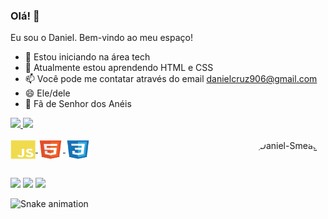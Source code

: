 ### Olá! 👋 
Eu sou o Daniel. Bem-vindo ao meu espaço!


- 🔭 Estou iniciando na área tech
- 🌱 Atualmente estou aprendendo HTML e CSS
- 📫 Você pode me contatar através do email danielcruz906@gmail.com
- 😄 Ele/dele
- 🧙‍ Fã de Senhor dos Anéis
 
 <div align="left">
  <a href="https://github.com/o-danielcruz">
  <img height="180em" src="https://github-readme-stats.vercel.app/api?username=o-danielcruz&show_icons=true&theme=dark&include_all_commits=true&count_private=true"/>
  <img height="180em" src="https://github-readme-stats.vercel.app/api/top-langs/?username=o-danielcruz&layout=compact&langs_count=7&theme=dark"/>
</div>
  
  
<div style="display: inline_block"><br>
  <img align="center" alt="Rafa-Js" height="30" width="40" src="https://raw.githubusercontent.com/devicons/devicon/master/icons/javascript/javascript-plain.svg">
  <img align="center" alt="Rafa-HTML" height="30" width="40" src="https://raw.githubusercontent.com/devicons/devicon/master/icons/html5/html5-original.svg">
  <img align="center" alt="Rafa-CSS" height="30" width="40" src="https://raw.githubusercontent.com/devicons/devicon/master/icons/css3/css3-original.svg">
  <img align="right" alt="Daniel-Smeagle" height="150" style="border-radius:50px;" src="https://i.pinimg.com/originals/c7/65/ff/c765ffd3d21a59f3fd54279ca7eb4b68.gif">
</div>
  
  ##
 
<div> 
 <a href="https://discord.gg/wagxzStdcR" target="_blank"><img src="https://img.shields.io/badge/Discord-7289DA?style=for-the-badge&logo=discord&logoColor=white" target="_blank"></a> 
  <a href = "mailto:danielcruz906@gmail.com"><img src="https://img.shields.io/badge/-Gmail-%23333?style=for-the-badge&logo=gmail&logoColor=white" target="_blank"></a>
  <a href="https://www.linkedin.com/in/danielgcruz" target="_blank"><img src="https://img.shields.io/badge/-LinkedIn-%230077B5?style=for-the-badge&logo=linkedin&logoColor=white" target="_blank"></a> 
 
  ![Snake animation](https://github.com/o-danielcruz/o-danielcruz/blob/output/github-contribution-grid-snake.svg)
 
</div>
